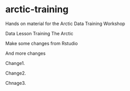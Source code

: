 # arctic-training
Hands on material for the Arctic Data Training Workshop

Data
Lesson
Training
The Arctic 

Make some changes from Rstudio

And more changes 

Change1.

Change2.

Chnage3.
